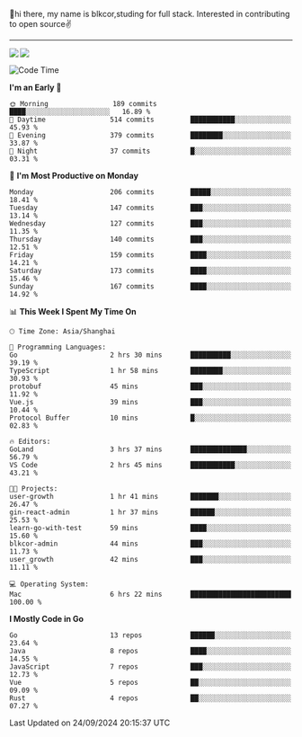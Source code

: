 👋hi there, my name is blkcor,studing for full stack.
Interested in contributing to open source✌️

<hr/>

![](https://github-readme-stats.vercel.app/api?username=blkcor)
<a href="https://github.com/blkcor/github-readme-stats">
    <img align="left" src="https://github-readme-stats.vercel.app/api/top-langs/?username=blkcor&hide=jupyter%20notebook,shaderlab,tex,c%23&langs_count=9" />
</a>


<!--START_SECTION:waka-->
![Code Time](http://img.shields.io/badge/Code%20Time-1%2C346%20hrs%2053%20mins-blue)

**I'm an Early 🐤** 

```text
🌞 Morning                189 commits         ████░░░░░░░░░░░░░░░░░░░░░   16.89 % 
🌆 Daytime                514 commits         ███████████░░░░░░░░░░░░░░   45.93 % 
🌃 Evening                379 commits         ████████░░░░░░░░░░░░░░░░░   33.87 % 
🌙 Night                  37 commits          █░░░░░░░░░░░░░░░░░░░░░░░░   03.31 % 
```
📅 **I'm Most Productive on Monday** 

```text
Monday                   206 commits         █████░░░░░░░░░░░░░░░░░░░░   18.41 % 
Tuesday                  147 commits         ███░░░░░░░░░░░░░░░░░░░░░░   13.14 % 
Wednesday                127 commits         ███░░░░░░░░░░░░░░░░░░░░░░   11.35 % 
Thursday                 140 commits         ███░░░░░░░░░░░░░░░░░░░░░░   12.51 % 
Friday                   159 commits         ████░░░░░░░░░░░░░░░░░░░░░   14.21 % 
Saturday                 173 commits         ████░░░░░░░░░░░░░░░░░░░░░   15.46 % 
Sunday                   167 commits         ████░░░░░░░░░░░░░░░░░░░░░   14.92 % 
```


📊 **This Week I Spent My Time On** 

```text
🕑︎ Time Zone: Asia/Shanghai

💬 Programming Languages: 
Go                       2 hrs 30 mins       ██████████░░░░░░░░░░░░░░░   39.19 % 
TypeScript               1 hr 58 mins        ████████░░░░░░░░░░░░░░░░░   30.93 % 
protobuf                 45 mins             ███░░░░░░░░░░░░░░░░░░░░░░   11.92 % 
Vue.js                   39 mins             ███░░░░░░░░░░░░░░░░░░░░░░   10.44 % 
Protocol Buffer          10 mins             █░░░░░░░░░░░░░░░░░░░░░░░░   02.83 % 

🔥 Editors: 
GoLand                   3 hrs 37 mins       ██████████████░░░░░░░░░░░   56.79 % 
VS Code                  2 hrs 45 mins       ███████████░░░░░░░░░░░░░░   43.21 % 

🐱‍💻 Projects: 
user-growth              1 hr 41 mins        ███████░░░░░░░░░░░░░░░░░░   26.47 % 
gin-react-admin          1 hr 37 mins        ██████░░░░░░░░░░░░░░░░░░░   25.53 % 
learn-go-with-test       59 mins             ████░░░░░░░░░░░░░░░░░░░░░   15.60 % 
blkcor-admin             44 mins             ███░░░░░░░░░░░░░░░░░░░░░░   11.73 % 
user_growth              42 mins             ███░░░░░░░░░░░░░░░░░░░░░░   11.11 % 

💻 Operating System: 
Mac                      6 hrs 22 mins       █████████████████████████   100.00 % 
```

**I Mostly Code in Go** 

```text
Go                       13 repos            ██████░░░░░░░░░░░░░░░░░░░   23.64 % 
Java                     8 repos             ████░░░░░░░░░░░░░░░░░░░░░   14.55 % 
JavaScript               7 repos             ███░░░░░░░░░░░░░░░░░░░░░░   12.73 % 
Vue                      5 repos             ██░░░░░░░░░░░░░░░░░░░░░░░   09.09 % 
Rust                     4 repos             ██░░░░░░░░░░░░░░░░░░░░░░░   07.27 % 
```




 Last Updated on 24/09/2024 20:15:37 UTC
<!--END_SECTION:waka-->



